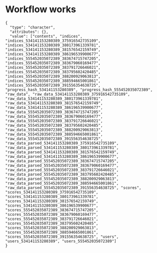 # Workflow works

    {
      "type": "character",
      "attributes": {},
      "value": ["contents", "indices", "indices_534141153280389_375916542735109", "indices_534141153280389_380173961339781", "indices_534141153280389_381576542159749", "indices_534141153280389_386196539900677", "indices_555452035072389_383674715747205", "indices_555452035072389_383679060169477", "indices_555452035072389_383791726646021", "indices_555452035072389_383795602420485", "indices_555452035072389_388200929063813", "indices_555452035072389_388594665001861", "indices_555452035072389_391556354638725", "progress_hash_534141153280389", "progress_hash_555452035072389", "raw_data", "raw_data_534141153280389_375916542735109", "raw_data_534141153280389_380173961339781", "raw_data_534141153280389_381576542159749", "raw_data_534141153280389_386196539900677", "raw_data_555452035072389_383674715747205", "raw_data_555452035072389_383679060169477", "raw_data_555452035072389_383791726646021", "raw_data_555452035072389_383795602420485", "raw_data_555452035072389_388200929063813", "raw_data_555452035072389_388594665001861", "raw_data_555452035072389_391556354638725", "raw_data_parsed_534141153280389_375916542735109", "raw_data_parsed_534141153280389_380173961339781", "raw_data_parsed_534141153280389_381576542159749", "raw_data_parsed_534141153280389_386196539900677", "raw_data_parsed_555452035072389_383674715747205", "raw_data_parsed_555452035072389_383679060169477", "raw_data_parsed_555452035072389_383791726646021", "raw_data_parsed_555452035072389_383795602420485", "raw_data_parsed_555452035072389_388200929063813", "raw_data_parsed_555452035072389_388594665001861", "raw_data_parsed_555452035072389_391556354638725", "scores", "scores_534141153280389_375916542735109", "scores_534141153280389_380173961339781", "scores_534141153280389_381576542159749", "scores_534141153280389_386196539900677", "scores_555452035072389_383674715747205", "scores_555452035072389_383679060169477", "scores_555452035072389_383791726646021", "scores_555452035072389_383795602420485", "scores_555452035072389_388200929063813", "scores_555452035072389_388594665001861", "scores_555452035072389_391556354638725", "users", "users_534141153280389", "users_555452035072389"]
    }

